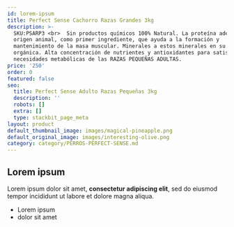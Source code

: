```yaml
---
id: lorem-ipsum
title: Perfect Sense Cachorro Razas Grandes 3kg
description: >-
  SKU:PSARP3 <br>  Sin productos químicos 100% Natural. La proteína adecuada de
  origen animal, como primer ingrediente, que ayuda a la formación y
  mantenimiento de la masa muscular. Minerales a estos minerales en su forma
  orgánica. Alta concentración de nutrientes y antioxidantes para satisfacer las
  necesidades metabólicas de las RAZAS PEQUEÑAS ADULTAS.
price: '250'
order: 0
featured: false
seo:
  title: Perfect Sense Adulto Razas Pequeñas 3kg
  description: ''
  robots: []
  extra: []
  type: stackbit_page_meta
layout: product
default_thumbnail_image: images/magical-pineapple.png
default_original_image: images/interesting-olive.png
category: category/PERROS-PERFECT-SENSE.md
---
```

## Lorem ipsum

Lorem ipsum dolor sit amet, **consectetur adipiscing elit**, sed do eiusmod tempor incididunt ut labore et dolore magna aliqua.

- Lorem ipsum
- dolor sit amet